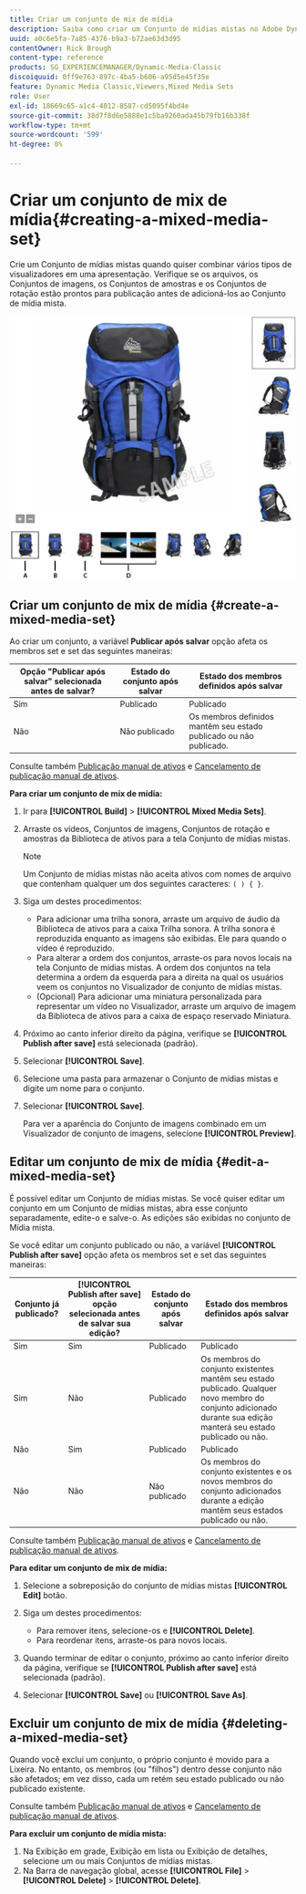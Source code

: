 ```yaml
---
title: Criar um conjunto de mix de mídia
description: Saiba como criar um Conjunto de mídias mistas no Adobe Dynamic Media Classic.
uuid: a0c6e5fa-7a85-4376-b9a3-b72ae63d3d95
contentOwner: Rick Brough
content-type: reference
products: SG_EXPERIENCEMANAGER/Dynamic-Media-Classic
discoiquuid: 0ff9e763-897c-4ba5-b606-a95d5e45f35e
feature: Dynamic Media Classic,Viewers,Mixed Media Sets
role: User
exl-id: 18669c65-a1c4-4012-8587-cd5095f4bd4e
source-git-commit: 38d7f8d6e5888e1c5ba9260ada45b79fb16b338f
workflow-type: tm+mt
source-wordcount: '599'
ht-degree: 0%

---
```


# Criar um conjunto de mix de mídia{#creating-a-mixed-media-set}

Crie um Conjunto de mídias mistas quando quiser combinar vários tipos de visualizadores em uma apresentação. Verifique se os arquivos, os Conjuntos de imagens, os Conjuntos de amostras e os Conjuntos de rotação estão prontos para publicação antes de adicioná-los ao Conjunto de mídia mista.

![Conjunto de mix de mídia](/help/using/assets/mm_mixed_media_set.png)

## Criar um conjunto de mix de mídia {#create-a-mixed-media-set}

Ao criar um conjunto, a variável **Publicar após salvar** opção afeta os membros set e set das seguintes maneiras:

| Opção &quot;Publicar após salvar&quot; selecionada antes de salvar? | Estado do conjunto após salvar | Estado dos membros definidos após salvar |
| --- | --- | --- |
| Sim | Publicado | Publicado |
| Não | Não publicado | Os membros definidos mantêm seu estado publicado ou não publicado. |

Consulte também [Publicação manual de ativos](publishing-files.md#manually_publishing_assets) e [Cancelamento de publicação manual de ativos](publishing-files.md#manually_unpublishing_assets).

**Para criar um conjunto de mix de mídia:**

1. Ir para **[!UICONTROL Build]** > **[!UICONTROL Mixed Media Sets]**.
1. Arraste os vídeos, Conjuntos de imagens, Conjuntos de rotação e amostras da Biblioteca de ativos para a tela Conjunto de mídias mistas.

   >[!NOTE]
   >
   >Um Conjunto de mídias mistas não aceita ativos com nomes de arquivo que contenham qualquer um dos seguintes caracteres: `( ) { }`.

1. Siga um destes procedimentos:

   * Para adicionar uma trilha sonora, arraste um arquivo de áudio da Biblioteca de ativos para a caixa Trilha sonora. A trilha sonora é reproduzida enquanto as imagens são exibidas. Ele para quando o vídeo é reproduzido.
   * Para alterar a ordem dos conjuntos, arraste-os para novos locais na tela Conjunto de mídias mistas. A ordem dos conjuntos na tela determina a ordem da esquerda para a direita na qual os usuários veem os conjuntos no Visualizador de conjunto de mídias mistas.
   * (Opcional) Para adicionar uma miniatura personalizada para representar um vídeo no Visualizador, arraste um arquivo de imagem da Biblioteca de ativos para a caixa de espaço reservado Miniatura.

1. Próximo ao canto inferior direito da página, verifique se **[!UICONTROL Publish after save]** está selecionada (padrão).
1. Selecionar **[!UICONTROL Save]**.
1. Selecione uma pasta para armazenar o Conjunto de mídias mistas e digite um nome para o conjunto.
1. Selecionar **[!UICONTROL Save]**.

   Para ver a aparência do Conjunto de imagens combinado em um Visualizador de conjunto de imagens, selecione **[!UICONTROL Preview]**.

## Editar um conjunto de mix de mídia {#edit-a-mixed-media-set}

É possível editar um Conjunto de mídias mistas. Se você quiser editar um conjunto em um Conjunto de mídias mistas, abra esse conjunto separadamente, edite-o e salve-o. As edições são exibidas no conjunto de Mídia mista.

Se você editar um conjunto publicado ou não, a variável **[!UICONTROL Publish after save]** opção afeta os membros set e set das seguintes maneiras:

| Conjunto já publicado? | **[!UICONTROL Publish after save]** opção selecionada antes de salvar sua edição? | Estado do conjunto após salvar | Estado dos membros definidos após salvar |
| --- |--- |--- |--- |
| Sim | Sim | Publicado | Publicado |
| Sim | Não | Publicado | Os membros do conjunto existentes mantêm seu estado publicado. Qualquer novo membro do conjunto adicionado durante sua edição manterá seu estado publicado ou não. |
| Não | Sim | Publicado | Publicado |
| Não | Não | Não publicado | Os membros do conjunto existentes e os novos membros do conjunto adicionados durante a edição mantêm seus estados publicado ou não. |

Consulte também [Publicação manual de ativos](publishing-files.md#manually_publishing_assets) e [Cancelamento de publicação manual de ativos](publishing-files.md#manually_unpublishing_assets).

**Para editar um conjunto de mix de mídia:**

1. Selecione a sobreposição do conjunto de mídias mistas **[!UICONTROL Edit]** botão.
1. Siga um destes procedimentos:

   * Para remover itens, selecione-os e **[!UICONTROL Delete]**.
   * Para reordenar itens, arraste-os para novos locais.

1. Quando terminar de editar o conjunto, próximo ao canto inferior direito da página, verifique se **[!UICONTROL Publish after save]** está selecionada (padrão).
1. Selecionar **[!UICONTROL Save]** ou **[!UICONTROL Save As]**.

## Excluir um conjunto de mix de mídia {#deleting-a-mixed-media-set}

Quando você exclui um conjunto, o próprio conjunto é movido para a Lixeira. No entanto, os membros (ou &quot;filhos&quot;) dentro desse conjunto não são afetados; em vez disso, cada um retém seu estado publicado ou não publicado existente.

Consulte também [Publicação manual de ativos](publishing-files.md#manually_publishing_assets) e [Cancelamento de publicação manual de ativos](publishing-files.md#manually_unpublishing_assets).

**Para excluir um conjunto de mídia mista:**

1. Na Exibição em grade, Exibição em lista ou Exibição de detalhes, selecione um ou mais Conjuntos de mídias mistas.
1. Na Barra de navegação global, acesse **[!UICONTROL File]** > **[!UICONTROL Delete]** > **[!UICONTROL Delete]**.
